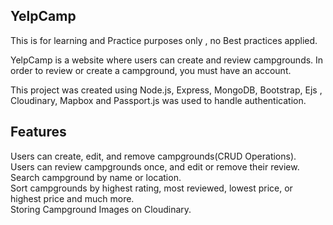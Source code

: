 ## YelpCamp
This is for learning and Practice purposes only , no Best practices applied.<br>

YelpCamp is a website where users can create and review campgrounds. In order to review or create a campground, you must have an account.<br>

This project was created using Node.js, Express, MongoDB, Bootstrap, Ejs , Cloudinary, Mapbox and Passport.js was used to handle authentication.<br>

## Features

Users can create, edit, and remove campgrounds(CRUD Operations).<br>
Users can review campgrounds once, and edit or remove their review.<br>
Search campground by name or location.<br>
Sort campgrounds by highest rating, most reviewed, lowest price, or highest price and much more.<br>
Storing Campground Images on Cloudinary.<br>
